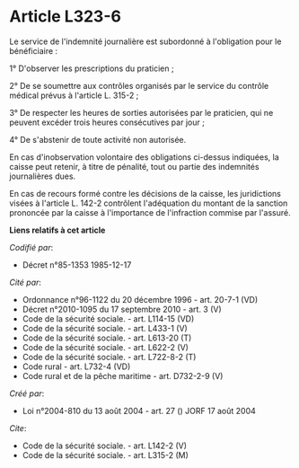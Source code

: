 # Article L323-6

Le service de l'indemnité journalière est subordonné à l'obligation pour le bénéficiaire :

1° D'observer les prescriptions du praticien ;

2° De se soumettre aux contrôles organisés par le service du contrôle médical prévus à l'article L. 315-2 ;

3° De respecter les heures de sorties autorisées par le praticien, qui ne peuvent excéder trois heures consécutives par
jour ;

4° De s'abstenir de toute activité non autorisée.

En cas d'inobservation volontaire des obligations ci-dessus indiquées, la caisse peut retenir, à titre de pénalité, tout ou
partie des indemnités journalières dues.

En cas de recours formé contre les décisions de la caisse, les juridictions visées à l'article L. 142-2 contrôlent
l'adéquation du montant de la sanction prononcée par la caisse à l'importance de l'infraction commise par l'assuré.

**Liens relatifs à cet article**

_Codifié par_:

  - Décret n°85-1353 1985-12-17

_Cité par_:

  - Ordonnance n°96-1122 du 20 décembre 1996 - art. 20-7-1 (VD)
  - Décret n°2010-1095 du 17 septembre 2010 - art. 3 (V)
  - Code de la sécurité sociale. - art. L114-15 (VD)
  - Code de la sécurité sociale. - art. L433-1 (V)
  - Code de la sécurité sociale. - art. L613-20 (T)
  - Code de la sécurité sociale. - art. L622-2 (V)
  - Code de la sécurité sociale. - art. L722-8-2 (T)
  - Code rural - art. L732-4 (VD)
  - Code rural et de la pêche maritime - art. D732-2-9 (V)

_Créé par_:

  - Loi n°2004-810 du 13 août 2004 - art. 27 () JORF 17 août 2004

_Cite_:

  - Code de la sécurité sociale. - art. L142-2 (V)
  - Code de la sécurité sociale. - art. L315-2 (M)
